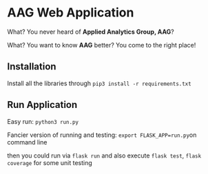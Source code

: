 # AAG Web Application

What? You never heard of **Applied Analytics Group, AAG**?

What? You want to know **AAG** better? You come to the right place!

## Installation
Install all the libraries through
```pip3 install -r requirements.txt```

## Run Application
Easy run:
`python3 run.py`

Fancier version of running and testing:
`export FLASK_APP=run.py`on command line

then you could run via
`flask run`
and also execute `flask test`, `flask coverage` for some unit testing